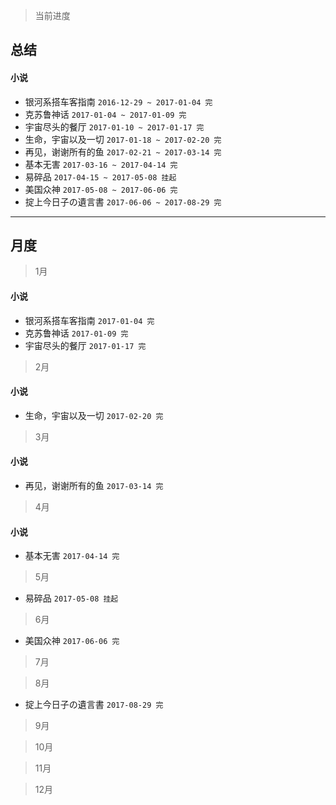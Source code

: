 > 当前进度



## 总结

#### 小说

* 银河系搭车客指南 `2016-12-29 ~ 2017-01-04 完`
* 克苏鲁神话 `2017-01-04 ~ 2017-01-09 完`
* 宇宙尽头的餐厅 `2017-01-10 ~ 2017-01-17 完`
* 生命，宇宙以及一切 `2017-01-18 ~ 2017-02-20 完`
* 再见，谢谢所有的鱼 `2017-02-21 ~ 2017-03-14 完`
* 基本无害 `2017-03-16 ~ 2017-04-14 完`
* 易碎品 `2017-04-15 ~ 2017-05-08 挂起`
* 美国众神 `2017-05-08 ~ 2017-06-06 完`
* 掟上今日子の遺言書 `2017-06-06 ~ 2017-08-29 完`

--- 

## 月度

> 1月

#### 小说

* 银河系搭车客指南 `2017-01-04 完`
* 克苏鲁神话 `2017-01-09 完`
* 宇宙尽头的餐厅 `2017-01-17 完`

> 2月

#### 小说

* 生命，宇宙以及一切 `2017-02-20 完`

> 3月

#### 小说

* 再见，谢谢所有的鱼 `2017-03-14 完`

> 4月

#### 小说

* 基本无害 `2017-04-14 完`

> 5月

* 易碎品 `2017-05-08 挂起`

> 6月

* 美国众神 `2017-06-06 完`

> 7月

> 8月

* 掟上今日子の遺言書 `2017-08-29 完`

> 9月

> 10月

> 11月

> 12月
